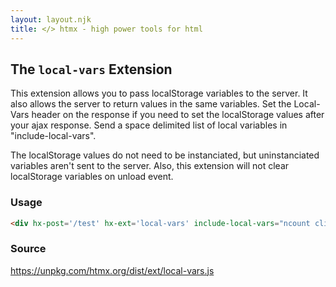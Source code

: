 ```yaml
---
layout: layout.njk
title: </> htmx - high power tools for html
---
```


## The `local-vars` Extension

This extension allows you to pass localStorage variables to the server. It also allows the 
server to return values in the same variables.  Set the Local-Vars header on the response
if you need to set the localStorage values after your ajax response.  Send a space delimited 
list of local variables in "include-local-vars".

The localStorage values do not need to be instanciated, but uninstanciated variables aren't sent to the server.  Also, this extension will not clear localStorage variables on unload event.

### Usage

```html
<div hx-post='/test' hx-ext='local-vars' include-local-vars="ncount clientdate">click me</div>
```

### Source

<https://unpkg.com/htmx.org/dist/ext/local-vars.js>
